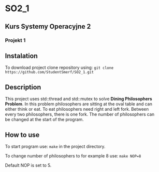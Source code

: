 # SO2_1
## Kurs Systemy Operacyjne 2
### Projekt 1


## Instalation
To download project clone repository using: 
`git clone https://github.com/StudentSmerf/SO2_1.git`

## Description
This project uses std::thread and std::mutex to solve **Dining Philosophers Problem**. 
In this problem philosophers are sitting at the oval table and can either think or eat. To eat philosophers need right and left fork. Between every two philosophers, there is one fork.
The number of philosophers can be changed at the start of the program. 

## How to use
To start program use:
`make`
in the project directory.

To change number of philosophers to for example 8 use:
`make NOP=8`

Default NOP is set to 5.